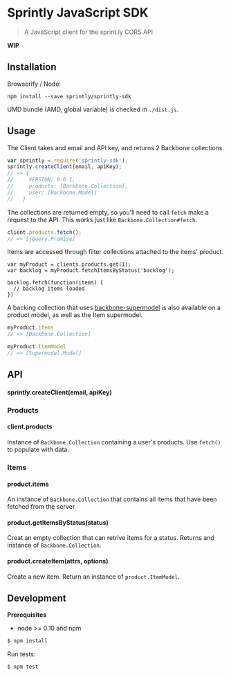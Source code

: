 # Sprintly JavaScript SDK

> A JavaScript client for the sprint.ly CORS API

**WIP**

## Installation

Browserify / Node:

```
npm install --save sprintly/sprintly-sdk
```

UMD bundle (AMD, global variable) is checked in `./dist.js`.

## Usage

The Client takes and email and API key, and returns 2 Backbone collections.

```javascript
var sprintly = require('sprintly-sdk');
sprintly.createClient(email, apiKey);
// => {
//     VERSION: 0.0.1,
//     products: [Backbone.Collection],
//     user: [Backbone.Model]
//   }
```

The collections are returned empty, so you'll need to call `fetch` make
a request to the API. This works just like `Backbone.Collection#fetch`.

```javascript
client.products.fetch();
// => [jQuery.Promise]
```

Items are accessed through filter collections attached to the items'
product.

```
var myProduct = clients.products.get(1);
var backlog = myProduct.fetchItemsByStatus('backlog');

backlog.fetch(function(items) {
  // backlog items loaded
})
```

A backing collection that uses
[backbone-supermodel](http://pathable.github.io/supermodel/) is also
available on a product model, as well as the Item supermodel.

```javascript
myProduct.items
// => [Backbone.Collection]

myProduct.ItemModel
// => [Supermodel.Model]
```

## API

#### sprintly.createClient(email, apiKey)

### Products

#### client.products

Instance of `Backbone.Collection` containing a user's products. Use
`fetch()` to populate with data.

### Items

#### product.items

An instance of `Backbone.Collection` that contains all items that have
been fetched from the server

#### product.getItemsByStatus(status)

Creat an empty collection that can retrive items for a status. Returns
and instance of `Backbone.Collection`.

#### product.createItem(attrs, options)

Create a new item. Return an instance of `product.ItemModel`.


## Development

**Prerequisites**

* node >= 0.10 and npm

```bash
$ npm install
```

Run tests:

```bash
$ npm test
```
